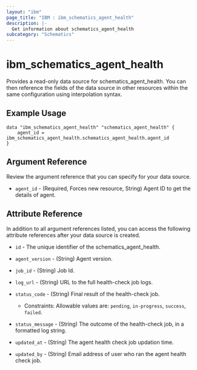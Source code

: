 ```yaml
---
layout: "ibm"
page_title: "IBM : ibm_schematics_agent_health"
description: |-
  Get information about schematics_agent_health
subcategory: "Schematics"
---
```


# ibm_schematics_agent_health

Provides a read-only data source for schematics_agent_health. You can then reference the fields of the data source in other resources within the same configuration using interpolation syntax.

## Example Usage

```hcl
data "ibm_schematics_agent_health" "schematics_agent_health" {
	agent_id = ibm_schematics_agent_health.schematics_agent_health.agent_id
}
```

## Argument Reference

Review the argument reference that you can specify for your data source.

* `agent_id` - (Required, Forces new resource, String) Agent ID to get the details of agent.

## Attribute Reference

In addition to all argument references listed, you can access the following attribute references after your data source is created.

* `id` - The unique identifier of the schematics_agent_health.
* `agent_version` - (String) Agent version.

* `job_id` - (String) Job Id.

* `log_url` - (String) URL to the full health-check job logs.

* `status_code` - (String) Final result of the health-check job.
  * Constraints: Allowable values are: `pending`, `in-progress`, `success`, `failed`.

* `status_message` - (String) The outcome of the health-check job, in a formatted log string.

* `updated_at` - (String) The agent health check job updation time.

* `updated_by` - (String) Email address of user who ran the agent health check job.


